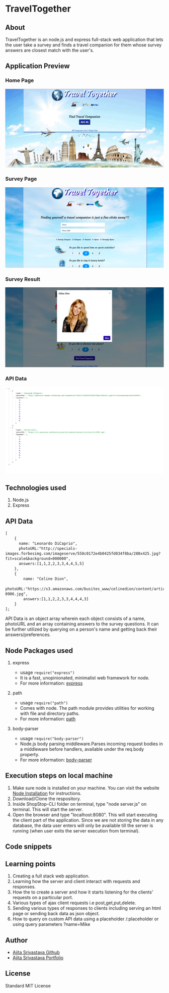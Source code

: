 # TravelTogether

## About
TravelTogether is an node.js and express full-stack web application that lets the user take a survey and finds a travel companion for them whose survey answers are closest match with the user's.

## Application Preview

### Home Page
![TravelTogether-Home](travel-together-home.gif)

### Survey Page
![TravelTogether-Survey](travel-together-survey.png)

### Survey Result
![TravelTogether-Result](travel-together-result.png)

### API Data
![TravelTogether-API](travel-together-api.png)


## Technologies used
1. Node.js
2. Express

## API Data
```
[
    {
      name: "Leonardo DiCaprio",
      photoURL:"http://specials-images.forbesimg.com/imageserve/558c0172e4b0425fd034f8ba/280x425.jpg?fit=scale&background=000000",
      answers:[1,1,2,2,3,3,4,4,5,5]
    },
    {
        name: "Celine Dion",
        photoURL:"https://s3.amazonaws.com/busites_www/celinedion/content/articles/16-0906.jpg",
        answers:[1,1,2,2,3,3,4,4,4,3]
    }
];
```
API Data is an object array wherein each object consists of a name, photoURL and an array containing answers to the survey questions. It can be further utilized by querying on a person's name and getting back their answers/preferences.

## Node Packages used
1. express
    * usage
    ```require("express")```
    * It is a fast, unopinionated, minimalist web framework for node.
    * For more information: [express](https://expressjs.com)

2. path
    * usage
    ```require("path")```
    * Comes with node. The path module provides utilities for working with file and directory paths.
    * For more information: [path](https://nodejs.org/api/path.html)

3. body-parser
    * usage
    ```require("body-parser")```
    * Node.js body parsing middleware.Parses incoming request bodies in a middleware before handlers, available under the req.body property.
    * For more information: [body-parser](https://www.npmjs.com/package/body-parser)

## Execution steps on local machine
1. Make sure node is installed on your machine. You can visit the website [Node Installation](http://blog.teamtreehouse.com/install-node-js-npm-mac) for instructions.
2. Download/Clone the respository.
3. Inside ShopStop-CLI folder on terminal, type "node server.js" on terminal. This will start the server.
4. Open the browser and type "localhost:8080". This will start executing the client part of the application. Since we are not storing the data in any database, the data user enters will only be available till the server is running (when user exits the server execution from terminal).

## Code snippets


## Learning points
1. Creating a full stack web application.
2. Learning how the server and client interact with requests and responses.
3. How the to create a server and how it starts listening for the clients' requests on a particular port.
4. Various types of ajax client requests i.e post,get,put,delete.
5. Sending various types of responses to clients including serving an html page or sending back data as json object.
6. How to query on custom API data using a placeholder /:placeholder or using query parameters ?name=Mike


## Author 
* [Ajita Srivastava Github](https://github.com/ajitas)
* [Ajita Srivastava Portfolio](https://ajitas.github.io/Portfolio/)

## License
Standard MIT License


